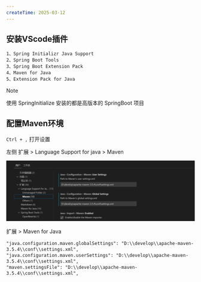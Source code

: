 ```yaml
---
createTime: 2025-03-12
---
```

## 安装VScode插件

```sh
1、Spring Initializr Java Support
2、Spring Boot Tools
3、Spring Boot Extension Pack
4、Maven for Java
5、Extension Pack for Java
```

> [!Note]
> 使用 SpringInitialize 安装的都是高版本的 SpringBoot 项目

## 配置Maven环境

`Ctrl + ,` 打开设置

左侧 扩展 > Language Support for java > Maven

![](images/Pasted%20image%2020250312220639.png)

 扩展 > Maven for Java

```
"java.configuration.maven.globalSettings": "D:\\develop\\apache-maven-3.5.4\\conf\\settings.xml",
"java.configuration.maven.userSettings": "D:\\develop\\apache-maven-3.5.4\\conf\\settings.xml",
"maven.settingsFile": "D:\\develop\\apache-maven-3.5.4\\conf\\settings.xml",
```

